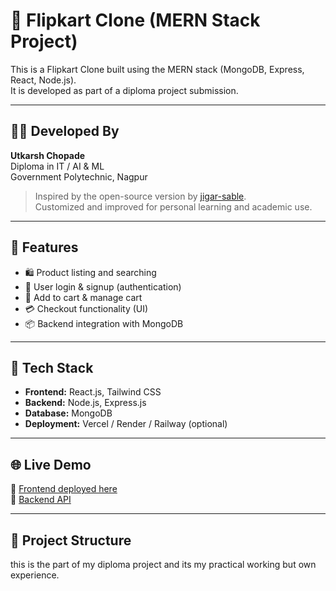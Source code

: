 # 🛒 Flipkart Clone (MERN Stack Project)

This is a Flipkart Clone built using the MERN stack (MongoDB, Express, React, Node.js).  
It is developed as part of a diploma project submission.

---

## 👨‍💻 Developed By

**Utkarsh Chopade**  
Diploma in IT / AI & ML  
Government Polytechnic, Nagpur  

> Inspired by the open-source version by [jigar-sable](https://github.com/jigar-sable).  
> Customized and improved for personal learning and academic use.

---

## 🚀 Features

- 🛍️ Product listing and searching
- 👤 User login & signup (authentication)
- 🛒 Add to cart & manage cart
- 💳 Checkout functionality (UI)
- 📦 Backend integration with MongoDB

---

## 🧰 Tech Stack

- **Frontend:** React.js, Tailwind CSS
- **Backend:** Node.js, Express.js
- **Database:** MongoDB
- **Deployment:** Vercel / Render / Railway (optional)

---

## 🌐 Live Demo

🔗 [Frontend deployed here](https://your-frontend-link.vercel.app)  
🔗 [Backend API](https://your-backend-link.onrender.com)

---

## 📁 Project Structure
this is the part of my diploma project and its my practical working but own experience.
